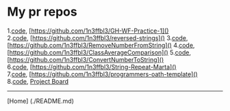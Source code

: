 # My pr repos
1.[code](), [https://github.com/1n3ffbl3/GH-WF-Practice-1]()  
2.[code](), [https://github.com/1n3ffbl3/reversed-strings]()
3.[code](), [https://github.com/1n3ffbl3/RemoveNumberFromString]()
4.[code](), [https://github.com/1n3ffbl3/ClassAverageComparison]()
5.[code](), [https://github.com/1n3ffbl3/ConvertNumberToString]()  
6.[code](), [https://github.com/1n3ffbl3/String-Repeat-Marta]()  
7.[code](), [https://github.com/1n3ffbl3/programmers-oath-template]()  
8.[code](), [Project Board]()  

  
___

[Home] (./README.md)

